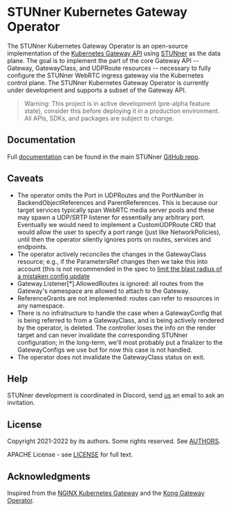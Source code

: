 # STUNner Kubernetes Gateway Operator

The STUNner Kubernetes Gateway Operator is an open-source implementation of the [Kubernetes Gateway
API](https://gateway-api.sigs.k8s.io) using [STUNner](https://github.com/l7mp/stunner) as the data
plane. The goal is to implement the part of the core Gateway API -- Gateway, GatewayClass, and
UDPRoute resources -- necessary to fully configure the STUNner WebRTC ingress gateway via the
Kubernetes control plane. The STUNner Kubernetes Gateway Operator is currently under development
and supports a subset of the Gateway API.

> Warning: This project is in active development (pre-alpha feature state), consider this before
> deploying it in a production environment.  All APIs, SDKs, and packages are subject to change.

## Documentation

Full [documentation](https://github.com/l7mp/stunner/doc/README.md) can be found in the main
STUNner [GitHub repo](https://github.com/l7mp/stunner).

<!-- # Run the STUNner Kubernetes Gateway Operator -->

<!-- ## Prerequisites -->

<!-- Before you can build and run the STUNner Kubernetes Gateway Operator, make sure you have the -->
<!-- following software installed on your machine: -->
<!-- - [git](https://git-scm.com/) -->
<!-- - [GNU Make](https://www.gnu.org/software/software.html) -->
<!-- - [Docker](https://www.docker.com/) or [podman](https://podman.io) -->
<!-- - [kubectl](https://kubernetes.io/docs/tasks/tools/) -->

<!-- ## Deploy the STUNner dataplane -->

<!-- The STUNner daemon will serve as the data-plane to ingest media traffic into the cluster; refer to -->
<!-- the [STUNner documentation](https://github.com/l7mp/stunner/blob/main/doc/README.md) for more detail. -->

<!-- 1. Create a namespace called `stunner` that will host all Kubernetes resources related to STUNner. -->

<!--    ``` console -->
<!--    kubectl create namespace stunner -->
<!--    ``` -->

<!-- 1. Deploy the STUNner gateway: this will serve as the data-plane to ingest your WebRTC traffic into -->
<!--    the Kubernetes cluster: -->

<!--    ``` console -->
<!--    helm repo add stunner https://l7mp.io/stunner -->
<!--    helm repo update -->
<!--    helm install stunner stunner/stunner --set stunner.namespace=stunner -->
<!--    ``` -->

<!-- 1. Restart STUNner to pick up the configuration that will be rendered by the operator (to be -->
<!--    configured next). The operator will be in charge of watching the Gateway API resources created -->
<!--    by the user in the Kubernetes control plane (i.e., via kubectl-applying various YAMLs) and -->
<!--    creating a configuration file for the STUNner data-plane pods into a ConfigMap. This config-map -->
<!--    is then mapped into the filesystem of the STUNner pods as a configmap volume, so that the -->
<!--    STUNner daemons can reconcile the new configuration according to the policies specified by the -->
<!--    user. -->

<!--    In order to do that, we have to restart the STUNner data-plane using the below manifest. The -->
<!--    `-w` command line argument switches the STUNner daemon into watch mode: the daemon will get -->
<!--    notified by Kubernetes whenever the operator renders a new configuration into the ConfigMap -->
<!--    (e.g., when a Gateway or a UDPRoute changes) so that it can reconcile the most up-to-date -->
<!--    configuration. -->

<!--    ```console -->
<!--    kubectl apply -f - <<EOF -->
<!--    apiVersion: apps/v1 -->
<!--    kind: Deployment -->
<!--    metadata: -->
<!--      name: stunner -->
<!--      namespace: stunner -->
<!--    spec: -->
<!--      selector: -->
<!--        matchLabels: -->
<!--          app: stunner -->
<!--      template: -->
<!--        metadata: -->
<!--          labels: -->
<!--            app: stunner -->
<!--        spec: -->
<!--          containers: -->
<!--            - command: ["stunnerd"] -->
<!--              args: ["-w", "-c", "/etc/stunnerd/stunnerd.conf"] -->
<!--              image: l7mp/stunnerd:latest -->
<!--              imagePullPolicy: Always -->
<!--              name: stunnerd -->
<!--              env: -->
<!--                - name: STUNNER_ADDR -->
<!--                  valueFrom: -->
<!--                    fieldRef: -->
<!--                      apiVersion: v1 -->
<!--                      fieldPath: status.podIP -->
<!--              volumeMounts: -->
<!--                - name: stunnerd-config-volume -->
<!--                  mountPath: /etc/stunnerd -->
<!--          volumes: -->
<!--            - name: stunnerd-config-volume -->
<!--              configMap: -->
<!--                name: stunnerd-configmap -->
<!--    EOF -->
<!--    ``` -->

<!-- ## Build the control-plane operator image -->

<!-- 1. Clone the STUNner gateway operator git repo and enter into the root directory: -->

<!--    ``` console -->
<!--    git clone https://github.com/l7mp/stunner-gateway-operator.git -->
<!--    cd stunner-gateway-operator -->
<!--    ``` -->

<!-- 1. Build the image, either with Docker of [podman](https://podman.io) (requires `sudo`): -->

<!--    ``` console -->
<!--    IMG=<my-image> make podman-build -->
<!--    ``` -->

<!-- 1. Push the image to your container registry: -->

<!--    ``` console -->
<!--    IMG=<my-image> make podman-push -->
<!--    ``` -->

<!-- ## Deploy the operator -->

<!-- You can deploy the STUNner Kubernetes Gateway Operator on an existing Kubernetes 1.22+ cluster. The -->
<!-- following instructions walk through the steps for deploying on a [kind](https://kind.sigs.k8s.io/) -->
<!-- cluster. -->

<!-- 1. Install the Kubernetes Gateway CRDs from the official source (these are not part of the STUNner -->
<!--    distribution). The operator targets version 0.4.3 of the Gateway `v1alpha2` API: -->

<!--    ``` console -->
<!--    kubectl apply -k "github.com/kubernetes-sigs/gateway-api/config/crd?ref=v0.4.3" -->
<!--    ``` -->

<!-- 1. Deploy the STUNner Kubernetes Gateway Operator: -->

<!--    ``` console -->
<!--    make install -->
<!--    make deploy -->
<!--    ``` -->

<!-- 1. Confirm the operator is running in `stunner-gateway` namespace: -->

<!--    ``` console -->
<!--    kubectl get pods -n stunner-gateway-operator-system -->
<!--    NAME                                                          READY   STATUS    RESTARTS   AGE -->
<!--    stunner-gateway-operator-controller-manager-65dbf8fb4-hjrjr   2/2     Running   0          42m -->
<!--    ``` -->

<!-- ## Create a UDP echo service -->

<!-- For the sake if this demo, we create a UDP echo service that we will expose through STUNner to our -->
<!-- clients.  In a real-use of STUNner, the target service would be, for instance, a WebRTC media -->
<!-- servers pool or an SFU. -->

<!-- 1. Fire up the UDP echo server from the [STUNner UDP tunnel -->
<!--    demo](https://github.com/l7mp/stunner/blob/main/examples/simple-tunnel): -->

<!--    ``` console -->
<!--    kubectl create deployment -n stunner udp-echo --image=l7mp/net-debug:latest -->
<!--    kubectl expose deployment -n stunner  udp-echo --name=udp-echo --type=ClusterIP --protocol=UDP --port=9001 -->
<!--    kubectl exec -it -n stunner $(kubectl get pod -l app=udp-echo -n stunner -o jsonpath="{.items[0].metadata.name}") -- \ -->
<!--         socat -d -d udp-l:9001,fork EXEC:"echo Greetings from STUNner!" -->
<!--    ``` -->

<!-- ## Configure the operator -->

<!-- The STUNner operator (partially) implements the official Kubernetes [Gateway -->
<!-- API](https://gateway-api.sigs.k8s.io), which allows you to interact with STUNner using the -->
<!-- convenience of `kubectl` and declarative YAML configuration. Below we configure a minimal STUNner -->
<!-- gateway setup that exposes the UDP echo server we just fired up above via the STUNner gateway as a -->
<!-- standard STUN/TURN service, over the conventional TURN port UDP:3478. -->

<!-- 1. Create a -->
<!--    [GatewayClass](https://gateway-api.sigs.k8s.io/references/spec/#gateway.networking.k8s.io/v1alpha2.GatewayClass). This -->
<!--    will serve as the root level configuration for your STUNner deployment and specifies the name -->
<!--    and the description of the service implemented by the GatewayClass, as well as a Kubernetes -->
<!--    resource (the `GatewayConfig` resource given under the `parametersRef`) that will define some -->
<!--    general parameters for the data-plane implementing the GatewayClass. -->

<!--    ``` console -->
<!--    kubectl apply -f - <<EOF -->
<!--    apiVersion: gateway.networking.k8s.io/v1alpha2 -->
<!--    kind: GatewayClass -->
<!--    metadata: -->
<!--      name: stunner-gatewayclass -->
<!--    spec: -->
<!--      controllerName: "stunner.l7mp.io/gateway-operator" -->
<!--      parametersRef: -->
<!--        group: "stunner.l7mp.io" -->
<!--        kind: GatewayConfig -->
<!--        name: stunner-gatewayconfig -->
<!--        namespace: stunner -->
<!--      description: "STUNner is a WebRTC ingress gateway for Kubernetes" -->
<!--    EOF -->
<!--    ``` -->

<!-- 1. Next, we specify some important configuration for STUNner, by loading a `GatewayConfig` custom -->
<!--    resource into Kubernetes. Make sure to use the `stunner` namespace we have just created; this -->
<!--    will be the target namespace where the operator will render the running STUNner data-plane -->
<!--    configuration. -->

<!--    Make sure to customize the authentication mode and credentials used for STUNner; consult the -->
<!--    [STUNner authentication guide](https://github.com/l7mp/stunner/blob/main/doc/AUTH.md) to -->
<!--    understand how to set the realm and the authentication type and credentials below: -->

<!--    ```console -->
<!--    kubectl apply -f - <<EOF -->
<!--    apiVersion: stunner.l7mp.io/v1alpha1 -->
<!--    kind: GatewayConfig -->
<!--    metadata: -->
<!--      name: stunner-gatewayconfig -->
<!--      namespace: stunner -->
<!--    spec: -->
<!--      stunnerConfig: "stunnerd-configmap" -->
<!--      realm: stunner.l7mp.io -->
<!--      authType: plaintext -->
<!--      userName: "user-1" -->
<!--      password: "pass-1" -->
<!--    EOF -->
<!--    ``` -->

<!-- 1. Create your first STUNner -->
<!--    [Gateway](https://gateway-api.sigs.k8s.io/references/spec/#gateway.networking.k8s.io/v1alpha2.Gateway). -->
<!--    The below Gateway specification will expose the STUNner gateway over the STUN/TURN listener -->
<!--    service running on the UDP listener port 3478.  STUnner will await clients to connect to this -->
<!--    listener port and, once authenticated, let them connect to the services running inside the -->
<!--    Kubernetes cluster; meanwhile, the NAT traversal functionality implemented by the STUN/TURN -->
<!--    server embedded into STUNner will make sure that clients can connect from behind even the most -->
<!--    over-zealous enterprise NAT or firewall. -->

<!--    ```console -->
<!--    kubectl apply -f - <<EOF -->
<!--    apiVersion: gateway.networking.k8s.io/v1alpha2 -->
<!--    kind: Gateway -->
<!--    metadata: -->
<!--      name: udp-gateway -->
<!--      namespace: stunner -->
<!--    spec: -->
<!--      gatewayClassName: stunner-gatewayclass -->
<!--      listeners: -->
<!--        - name: udp-listener -->
<!--          port: 3478 -->
<!--          protocol: UDP -->
<!--    EOF -->
<!--    ``` -->

<!-- 1. Finally, attach a [UDP -->
<!--    route](https://gateway-api.sigs.k8s.io/references/spec/#gateway.networking.k8s.io/v1alpha2.UDPROute) -->
<!--    to the Gateway, so that clients will be able to connect via the public STUN/TURN listener -->
<!--    UDP:3478 to the UDP echo service. -->

<!--    ```console -->
<!--    kubectl apply -f - <<EOF -->
<!--    apiVersion: gateway.networking.k8s.io/v1alpha2 -->
<!--    kind: UDPRoute -->
<!--    metadata: -->
<!--      name: udp-echo -->
<!--      namespace: stunner -->
<!--    spec: -->
<!--      parentRefs: -->
<!--        - name: udp-gateway -->
<!--      rules: -->
<!--        - backendRefs: -->
<!--            - name: udp-echo -->
<!--    EOF -->
<!--    ``` -->

<!-- 1. Check the result: the operator should have rendered a valid and up to date STUNner configuration -->
<!--    in the ConfigMap you specified in the above GatewayConfig (called `stunnerd-configmap` in our -->
<!--    example), in the same namespace where the root GatewayConfig lives. -->

<!--    ```console -->
<!--    kubectl get cm -n stunner stunnerd-configmap -o yaml -->
<!--    apiVersion: v1 -->
<!--    kind: ConfigMap -->
<!--    metadata: -->
<!--      name: stunnerd-configmap -->
<!--      namespace: stunner -->
<!--    data: -->
<!--      stunnerd.conf: '{"version":"v1alpha1","admin":{"name":"stunner-daemon","loglevel":"all:INFO"},"auth":{"type":"plaintext","realm":"stunner.l7mp.io","credentials":{"password":"pass-1","username":"user-1"}},"listeners":[{"name":"udp-listener","protocol":"UDP","public_address":"34.116.220.190","public_port":3478,"address":"$STUNNER_ADDR","port":3478,"min_relay_port":32768,"max_relay_port":65535,"routes":["udp-echo"]}],"clusters":[{"name":"udp-echo","type":"STRICT_DNS","endpoints":["udp-echo.stunner.svc.cluster.local"]}]}' -->
<!--    ``` -->

<!--    The data under the key `stunnerd.conf` is the STUNner configuration rendered by the -->
<!--    operator. Pretty-printing the JSON content will look something like the below: -->

<!--    ```yaml -->
<!--    { -->
<!--      "version": "v1alpha1", -->
<!--      "admin": { -->
<!--        "name": "stunner-daemon", -->
<!--        "loglevel": "all:INFO" -->
<!--      }, -->
<!--      "auth": { -->
<!--        "type": "plaintext", -->
<!--        "realm": "stunner.l7mp.io", -->
<!--        "credentials": { -->
<!--          "password": "pass-1", -->
<!--          "username": "user-1" -->
<!--        } -->
<!--      }, -->
<!--      "listeners": [ -->
<!--        { -->
<!--          "name": "udp-listener", -->
<!--          "protocol": "UDP", -->
<!--          "public_address": "34.116.220.190", -->
<!--          "public_port": 3478, -->
<!--          "address": "$STUNNER_ADDR", -->
<!--          "port": 3478, -->
<!--          "min_relay_port": 32768, -->
<!--          "max_relay_port": 65535, -->
<!--          "routes": [ -->
<!--            "udp-echo" -->
<!--          ] -->
<!--        } -->
<!--      ], -->
<!--      "clusters": [ -->
<!--        { -->
<!--          "name": "udp-echo", -->
<!--          "type": "STRICT_DNS", -->
<!--          "endpoints": [ -->
<!--            "udp-echo.stunner.svc.cluster.local" -->
<!--          ] -->
<!--        } -->
<!--      ] -->
<!--    } -->
<!--    ``` -->

<!-- ## Send a request via STUNner -->

<!-- 1. In order for clients to be able to connect to our UDP echo service, they need to know the public -->
<!--    IP address and port associated with the Gateway we have created above. In order to simplify -->
<!--    this, the STUNner gateway operator automatically exposes all Gateways in standard Kubernetes -->
<!--    LoadBalancer services over a publicly available IP address and port. The name of the service is -->
<!--    using the template `stunner-gateway-<YOUR_GATEWAY_NAME>-svc` and it will always be created in -->
<!--    the same namespace as the Gateway. The corresponding public IP and port for each listener can be -->
<!--    learned from the External IP field for the service; for instance, in the below example -->
<!--    Kubernetes assigned the IP-pot pair 34.118.16.31:3478 for the UDP listener -->

<!--    ```console -->
<!--    kubectl get svc -n stunner -->
<!--    NAME                              TYPE           CLUSTER-IP      EXTERNAL-IP      PORT(S)          AGE -->
<!--    stunner-gateway-udp-gateway-svc   LoadBalancer   10.120.13.130   34.116.220.190   3478:30398/UDP   21m -->
<!--    udp-echo                          ClusterIP      10.120.0.28     <none>           9001/UDP         3d22h -->
<!--    ``` -->

<!--    Observe how the `udp-echo` service does not have an externally reachable IP/port; the only way -->
<!--    to reach this service from the Internet is via STUNner over STUN/TURN. You can now easily -->
<!--    substitute the UDP echo service with your WebRTC service and imagine how STUNner would work in -->
<!--    your media plane. -->

<!--    Note that, for convenience, the operator readily includes the public IP and port for each -->
<!--    STUNner listener in the STUNner configuration file it creates (under the keys `public_address` -->
<!--    and `public_port`). -->

<!-- 1. Memoize the IP addresses and ports to be used to reach the UDP echo server behind STUNner: -->

<!--    ```console -->
<!--    export STUNNER_PUBLIC_ADDR=$(kubectl get svc -n stunner stunner-gateway-udp-gateway-svc \ -->
<!--        -o jsonpath='{.status.loadBalancer.ingress[0].ip}') -->
<!--    export STUNNER_PUBLIC_PORT=$(kubectl get svc -n stunner stunner-gateway-udp-gateway-svc \ -->
<!--        -o jsonpath='{.spec.ports[0].port}') -->
<!--    export UDP_ECHO_IP=$(kubectl get svc -n stunner udp-echo -o jsonpath='{.spec.clusterIP}') -->
<!--    ``` -->

<!-- 1. Fire up a local [`turncat`](https://github.com/l7mp/stunner/blob/main/cmd/turncat) client to -->
<!--    tunnel the UDP port `localhost:9000` to the UDP service: -->

<!--    ```console -->
<!--    cd stunner -->
<!--    go run cmd/turncat/main.go --log=all:DEBUG udp://127.0.0.1:9000 \ -->
<!--        turn://user-1:pass-1@${STUNNER_PUBLIC_ADDR}:${STUNNER_PUBLIC_PORT} \ -->
<!--        udp://${UDP_ECHO_IP}:9001 -->
<!--    ``` -->

<!-- 1. And finally open a local `socat` and send anything to the UDP echo server: you should see it -->
<!--    echoing back a nice greeting: -->

<!--    ```console -->
<!--    echo "Hello STUNner" | socat - udp:localhost:9000 -->
<!--    Greetings from STUNner! -->
<!--    ``` -->

<!-- ## Add a TCP listener to the Gateway -->

<!-- Suppose your clients report that they cannot reach your fancy UDP echo service exposed via the -->
<!-- public STUNner UDP Gateway due to, say, an overly restrictive enterprise firewall/NAT. No problem -->
<!-- for STUNner: we can easily set up a new TCP Gateway that will accept connections over the port -->
<!-- TCP:3478 and route the client connection requests received on this listener to the same UDP echo -->
<!-- service. Note that STUNner will conveniently handle the TCP bytestream received over the TCP -->
<!-- listener and convert into a message-stream as expected by the UDP echo service. -->

<!-- 1. Create a new -->
<!--    [Gateway](https://gateway-api.sigs.k8s.io/references/spec/#gateway.networking.k8s.io/v1alpha2.Gateway), -->
<!--    but this time with a listener over TCP:3478. -->

<!--    ```console -->
<!--    kubectl apply -f - <<EOF -->
<!--    apiVersion: gateway.networking.k8s.io/v1alpha2 -->
<!--    kind: Gateway -->
<!--    metadata: -->
<!--      name: tcp-gateway -->
<!--      namespace: stunner -->
<!--    spec: -->
<!--      gatewayClassName: stunner-gatewayclass -->
<!--      listeners: -->
<!--        - name: tcp-listener -->
<!--          port: 3478 -->
<!--          protocol: TCP -->
<!--    EOF -->
<!--    ``` -->

<!--    NOTE: adding/removing gateway listeners currently induces an automatic STUN/TURN server restart -->
<!--    in the STUNner data-plane, which will disconnect all active users. As a best-practice, try to -->
<!--    avoid modifying listeners in a production deployment; you can always fire up a new STUNner -->
<!--    deployment in another Kubernetes namespace with the new configuration, direct new users there, -->
<!--    and remove the old deployment once all active clients have disconnected. -->

<!-- 1. Finally, modify the [UDP -->
<!--    route](https://gateway-api.sigs.k8s.io/references/spec/#gateway.networking.k8s.io/v1alpha2.UDPROute) -->
<!--    we created above that routes client connections to the UDP echo service to attach to the new -->
<!--    gateway as well. This requires adding the new TCP Gateway as a new "parent" to the route. This -->
<!--    is a general logic in the STUNner gateway operator: gateways accept all routes from their own -->
<!--    namespace and routes can choose, by enlisting a set of "parentRefs", which gateways they wish to -->
<!--    attach to. In general, STUNner will allow any client to connect via a gateway listener to any -->
<!--    backend service for which there is a route attaching to the gateway; in the below both -->
<!--    `gateway-udp` and `gateway-tcp` can connect to the `udp-echo` service, but /only/ to this -->
<!--    service and nothing else, via STUNner. -->

<!--    ```console -->
<!--    kubectl apply -f - <<EOF -->
<!--    apiVersion: gateway.networking.k8s.io/v1alpha2 -->
<!--    kind: UDPRoute -->
<!--    metadata: -->
<!--      name: udp-echo -->
<!--      namespace: stunner -->
<!--    spec: -->
<!--      parentRefs: -->
<!--        - name: udp-gateway -->
<!--        - name: tcp-gateway -->
<!--      rules: -->
<!--        - backendRefs: -->
<!--            - name: udp-echo -->
<!--    EOF -->
<!--    ``` -->

<!-- ## Connect to the TCP Gateway -->

<!-- Once we added the TCP Gateway and modified the `udp-echo` Route to attach to both the UDP and the -->
<!-- TCP Gateway, STUNner is ready to accept client connections over TCP as well. Let's check this! -->

<!-- 1. Memoize the IP addresses and ports to be used to reach the TCP Gateway: -->

<!--    ```console -->
<!--    export STUNNER_PUBLIC_ADDR=$(kubectl get svc -n stunner stunner-gateway-tcp-gateway-svc \ -->
<!--        -o jsonpath='{.status.loadBalancer.ingress[0].ip}') -->
<!--    export STUNNER_PUBLIC_PORT=$(kubectl get svc -n stunner stunner-gateway-tcp-gateway-svc \ -->
<!--        -o jsonpath='{.spec.ports[0].port}') -->
<!--    export UDP_ECHO_IP=$(kubectl get svc -n stunner udp-echo -o jsonpath='{.spec.clusterIP}') -->
<!--    ``` -->

<!-- 1. Fire up the same local [`turncat`](https://github.com/l7mp/stunner/blob/main/cmd/turncat) client -->
<!--    as before, but now set the TURN protocol to TCP: -->

<!--    ```console -->
<!--    cd stunner -->
<!--    go run cmd/turncat/main.go --log=all:DEBUG udp://127.0.0.1:9000 \ -->
<!--        turn://user-1:pass-1@${STUNNER_PUBLIC_ADDR}:${STUNNER_PUBLIC_PORT}?transport=tcp \ -->
<!--        udp://${UDP_ECHO_IP}:9001 -->
<!--    ``` -->

<!-- 1. And finally open again a local `socat` client and send anything to the UDP echo server. Note -->
<!--    that this time `turncat` will send the request over the TCP Gateway to STUNner, but it can still -->
<!--    reach the UDP echo service! -->

<!--    ```console -->
<!--    echo "Hello STUNner" | socat - udp:localhost:9000 -->
<!--    Greetings from STUNner! -->
<!--    ``` -->

## Caveats

* The operator omits the Port in UDPRoutes and the PortNumber in BackendObjectReferences and
  ParentReferences. This is because our target services typically span WebRTC media server pools
  and these may spawn a UDP/SRTP listener for essentially any arbitrary port. Eventually we would
  need to implement a CustomUDPRoute CRD that would allow the user to specify a port range (just
  like NetworkPolicies), until then the operator silently ignores ports on routes, services and
  endpoints.
* The operator actively reconciles the changes in the GatewayClass resource; e.g., if the
  ParametersRef changes then we take this into account (this is not recommended in the spec to
  [limit the blast radius of a mistaken config update](https://gateway-api.sigs.k8s.io/v1alpha2/references/spec/#gateway.networking.k8s.io/v1alpha2.GatewayClassSpec)
* Gateway.Listener[*].AllowedRoutes is ignored: all routes from the Gateway's namespace are allowed
  to attach to the Gateway.
* ReferenceGrants are not implemented: routes can refer to resources in any namespace.
* There is no infratructure to handle the case when a GatewayConfig that is being referred to from
  a GatewayClass, and is being actively rendered by the operator, is deleted. The controller loses
  the info on the render target and can never invalidate the corresponding STUNner configuration;
  in the long-term, we'll most probably put a finalizer to the GatewayConfigs we use but for now
  this case is not handled.
* The operator does not invalidate the GatewayClass status on exit.

## Help

STUNner development is coordinated in Discord, send
[us](https://github.com/l7mp/stunner/blob/main/AUTHORS) an email to ask an invitation.

## License

Copyright 2021-2022 by its authors. Some rights reserved. See
[AUTHORS](https://github.com/l7mp/stunner/blob/main/AUTHORS).

APACHE License - see [LICENSE](/LICENSE) for full text.

## Acknowledgments

Inspired from the [NGINX Kubernetes Gateway](https://github.com/nginxinc/nginx-kubernetes-gateway)
and the [Kong Gateway Operator](https://github.com/Kong/gateway-operator).
